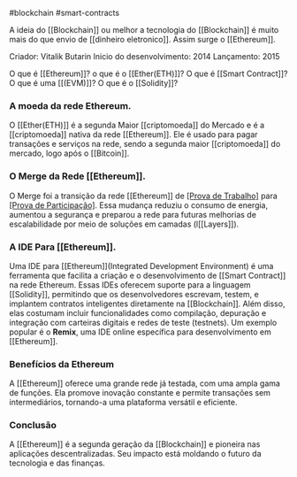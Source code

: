 #blockchain #smart-contracts 

A ideia do [[Blockchain]] ou melhor a tecnologia do [[Blockchain]] é muito mais do que envio de [[dinheiro eletronico]]. Assim surge o [[Ethereum]].

Criador: Vitalik Butarin
Inicio do desenvolvimento: 2014
Lançamento: 2015

O que é [[Ethereum]]?
o que é o [[Ether(ETH)]]?
O que é [[Smart Contract]]?
O que é uma [[(EVM)]]?
O que é o [[Solidity]]?

### A moeda da rede Ethereum.
O [[Ether(ETH)]]  é a segunda Maior [[criptomoeda]] do Mercado e é a [[criptomoeda]] nativa da rede [[Ethereum]]. Ele é usado para pagar transações e serviços na rede, sendo a segunda maior [[criptomoeda]] do mercado, logo após o [[Bitcoin]].

### O Merge da Rede [[Ethereum]].
O Merge foi a transição da rede [[Ethereum]] de [[Prova de Trabalho]](PoW) para [[Prova de Participação]](PoS). Essa mudança reduziu o consumo de energia, aumentou a segurança e preparou a rede para futuras melhorias de escalabilidade por meio de soluções em camadas (l[[Layers]]).

### A IDE Para [[Ethereum]].
Uma IDE para [[Ethereum]](Integrated Development Environment) é uma ferramenta que facilita a criação e o desenvolvimento de [[Smart Contract]] na rede Ethereum. Essas IDEs oferecem suporte para a linguagem [[Solidity]], permitindo que os desenvolvedores escrevam, testem, e implantem contratos inteligentes diretamente na [[Blockchain]]. Além disso, elas costumam incluir funcionalidades como compilação, depuração e integração com carteiras digitais e redes de teste (testnets). Um exemplo popular é o **Remix**, uma IDE online específica para desenvolvimento em [[Ethereum]].

### Benefícios da Ethereum
A [[Ethereum]] oferece uma grande rede já testada, com uma ampla gama de funções. Ela promove inovação constante e permite transações sem intermediários, tornando-a uma plataforma versátil e eficiente.

### Conclusão
A [[Ethereum]] é a segunda geração da [[Blockchain]] e pioneira nas aplicações descentralizadas. Seu impacto está moldando o futuro da tecnologia e das finanças.



